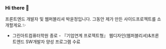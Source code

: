### Hi there 👋
프론트엔드 개발자 및 웹퍼블리셔 박윤정입니다.
그동안 제가 만든 사이드프로젝트를 소개할게요.✨

- 그린아트컴퓨터학원 종로 - 
『기업연계 프로젝트형』 웹디자인(웹퍼블리셔)&프론트엔드 SW개발자 양성 프로그램 수료
